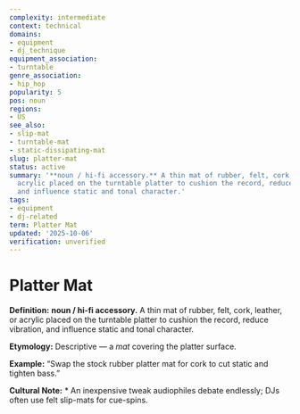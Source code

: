 ```yaml
---
complexity: intermediate
context: technical
domains:
- equipment
- dj_technique
equipment_association:
- turntable
genre_association:
- hip_hop
popularity: 5
pos: noun
regions:
- US
see_also:
- slip-mat
- turntable-mat
- static-dissipating-mat
slug: platter-mat
status: active
summary: '**noun / hi-fi accessory.** A thin mat of rubber, felt, cork, leather, or
  acrylic placed on the turntable platter to cushion the record, reduce vibration,
  and influence static and tonal character.'
tags:
- equipment
- dj-related
term: Platter Mat
updated: '2025-10-06'
verification: unverified
---
```


# Platter Mat

**Definition:** **noun / hi-fi accessory.** A thin mat of rubber, felt, cork, leather, or acrylic placed on the turntable platter to cushion the record, reduce vibration, and influence static and tonal character.

**Etymology:** Descriptive — a *mat* covering the platter surface.

**Example:** “Swap the stock rubber platter mat for cork to cut static and tighten bass.”

**Cultural Note:** * An inexpensive tweak audiophiles debate endlessly; DJs often use felt slip-mats for cue-spins.

